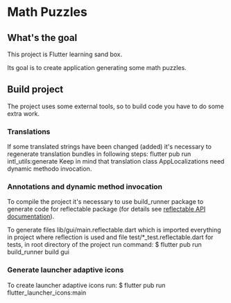 # Math Puzzles

## What's the goal

This project is Flutter learning sand box.

Its goal is to create application generating some math puzzles.

## Build project
The project uses some external tools, so to build code you have to do some extra work.

### Translations
If some translated strings have been changed (added) it's necessary to regenerate translation
bundles in following steps:
flutter pub run intl_utils:generate
Keep in mind that translation class AppLocalizations need dynamic methodo invocation.

### Annotations and dynamic method invocation
To compile the project it's necessary to use build_runner package to generate code for reflectable
package (for details see [reflectable API documentation](https://pub.dev/documentation/reflectable/latest/)).

To generate files lib/gui/main.reflectable.dart which is imported everything in
project where reflection is used and file test/*_test.reflectable.dart for tests,
in root directory of the project run command:
$ flutter pub run build_runner build gui

### Generate launcher adaptive icons
To create launcher adaptive icons run:
$ flutter pub run flutter_launcher_icons:main
